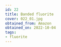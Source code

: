 ```yaml
---
id: 22 
title: Banded fluorite
cover: 022_01.jpg
obtained_from: Amazon
obtained_on: 2022-10-04
tags:
- fluorite
---
```

